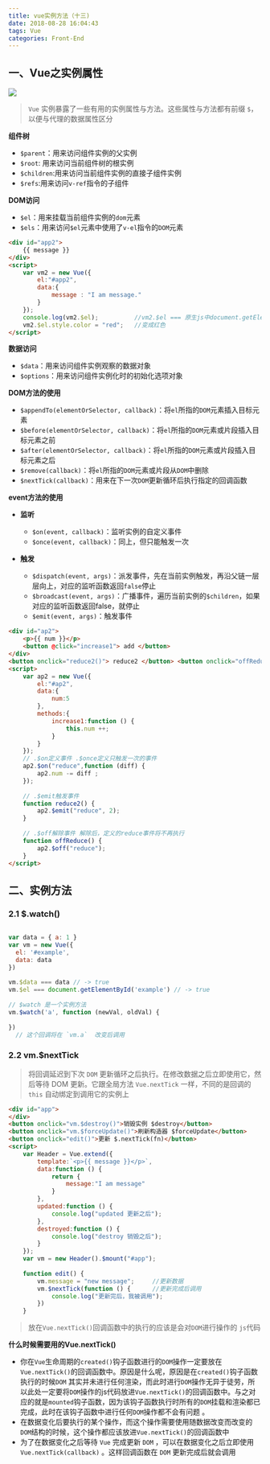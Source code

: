 ```yaml
---
title: vue实例方法（十三)
date: 2018-08-28 16:04:43
tags: Vue
categories: Front-End
---
```


## 一、Vue之实例属性

![](https://poetries1.gitee.io/img-repo/2019/10/613.png)

> `Vue` 实例暴露了一些有用的实例属性与方法。这些属性与方法都有前缀 `$`，以便与代理的数据属性区分

**组件树**

- `$parent`：用来访问组件实例的父实例
- `$root`: 用来访问当前组件树的根实例
- `$children`:用来访问当前组件实例的直接子组件实例
- `$refs`:用来访问`v-ref`指令的子组件

**DOM访问**

- `$el`：用来挂载当前组件实例的`dom`元素
- `$els`：用来访问`$el`元素中使用了`v-el`指令的`DOM`元素

```html
<div id="app2">
    {{ message }}
</div>
<script>
    var vm2 = new Vue({
        el:"#app2",
        data:{
            message : "I am message."
        }
    });
    console.log(vm2.$el);          //vm2.$el === 原生js中document.getElementById("app2") 
    vm2.$el.style.color = "red";   //变成红色
</script>
```

**数据访问**

- `$data`：用来访问组件实例观察的数据对象
- `$options`：用来访问组件实例化时的初始化选项对象

**DOM方法的使用**

- `$appendTo(elementOrSelector, callback)`：将`el`所指的`DOM`元素插入目标元素
- `$before(elementOrSelector, callback)`：将`el`所指的`DOM`元素或片段插入目标元素之前
- `$after(elementOrSelector, callback)`：将`el`所指的`DOM`元素或片段插入目标元素之后
- `$remove(callback)`：将`el`所指的`DOM`元素或片段从`DOM`中删除
- `$nextTick(callback)`：用来在下一次`DOM`更新循环后执行指定的回调函数

**event方法的使用**

- **监听**
  - `$on(event, callback)`：监听实例的自定义事件
  - `$once(event, callback)`：同上，但只能触发一次
  
- **触发**
  - `$dispatch(event, args)`：派发事件，先在当前实例触发，再沿父链一层层向上，对应的监听函数返回`false`停止
  - `$broadcast(event, args)`：广播事件，遍历当前实例的`$children`，如果对应的监听函数返回false，就停止
  - `$emit(event, args)`：触发事件
  
```html
<div id="ap2">
    <p>{{ num }}</p>
    <button @click="increase1"> add </button>
</div>
<button onclick="reduce2()"> reduce2 </button> <button onclick="offReduce()"> off reduce </button>
<script>
    var ap2 = new Vue({
        el:"#ap2",
        data:{
            num:5
        },
        methods:{
            increase1:function () {
                this.num ++;
            }
        }
    });
    // .$on定义事件 .$once定义只触发一次的事件
    ap2.$on("reduce",function (diff) {
        ap2.num -= diff ;
    });
 
    // .$emit触发事件
    function reduce2() {
        ap2.$emit("reduce", 2);
    }
 
    // .$off解除事件 解除后，定义的reduce事件将不再执行
    function offReduce() {
        ap2.$off("reduce");
    }
</script>
```


## 二、实例方法

### 2.1 $.watch()

```javascript

var data = { a: 1 }
var vm = new Vue({
  el: '#example',
  data: data
})
 
vm.$data === data // -> true
vm.$el === document.getElementById('example') // -> true
 
// $watch 是一个实例方法
vm.$watch('a', function (newVal, oldVal) {
    
})
  // 这个回调将在 `vm.a`  改变后调用

```

### 2.2 vm.$nextTick

> 将回调延迟到下次 `DOM` 更新循环之后执行。在修改数据之后立即使用它，然后等待 DOM 更新。它跟全局方法 `Vue.nextTick` 一样，不同的是回调的 `this` 自动绑定到调用它的实例上


```html
<div id="app">
</div>
<button onclick="vm.$destroy()">销毁实例 $destroy</button>
<button onclick="vm.$forceUpdate()">刷新构造器 $forceUpdate</button>
<button onclick="edit()">更新 $.nextTick(fn)</button>
<script>
    var Header = Vue.extend({
        template:`<p>{{ message }}</p>`,
        data:function () {
            return {
                message:"I am message"
            }
        },
        updated:function () {
            console.log("updated 更新之后");
        },
        destroyed:function () {
            console.log("destroy 销毁之后");
        }
    });
    var vm = new Header().$mount("#app");
 
    function edit() {
        vm.message = "new message";     //更新数据
        vm.$nextTick(function () {      //更新完成后调用
            console.log("更新完后，我被调用");
        })
    }

```

> 放在`Vue.nextTick()`回调函数中的执行的应该是会对`DOM`进行操作的 `js`代码

**什么时候需要用的Vue.nextTick()**

- 你在`Vue`生命周期的`created()`钩子函数进行的`DOM`操作一定要放在`Vue.nextTick()`的回调函数中。原因是什么呢，原因是在`created()`钩子函数执行的时候`DOM` 其实并未进行任何渲染，而此时进行`DOM`操作无异于徒劳，所以此处一定要将`DOM`操作的js代码放进`Vue.nextTick()`的回调函数中。与之对应的就是`mounted`钩子函数，因为该钩子函数执行时所有的`DOM`挂载和渲染都已完成，此时在该钩子函数中进行任何`DOM`操作都不会有问题 。
- 在数据变化后要执行的某个操作，而这个操作需要使用随数据改变而改变的`DOM`结构的时候，这个操作都应该放进`Vue.nextTick()`的回调函数中
- 为了在数据变化之后等待 `Vue` 完成更新 `DOM` ，可以在数据变化之后立即使用 `Vue.nextTick(callback)` 。这样回调函数在 `DOM` 更新完成后就会调用
